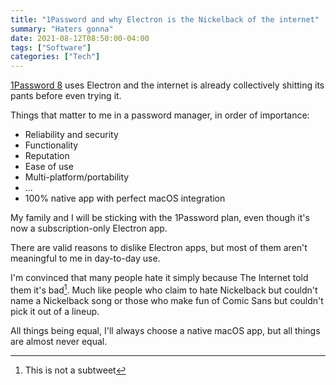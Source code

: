 ```yaml
---
title: "1Password and why Electron is the Nickelback of the internet"
summary: "Haters gonna"
date: 2021-08-12T08:50:00-04:00
tags: ["Software"]
categories: ["Tech"]
---
```


[1Password 8](https://1password.community/discussion/122136/) uses Electron and the internet is already collectively shitting its pants before even trying it.

Things that matter to me in a password manager, in order of importance:

- Reliability and security
- Functionality
- Reputation
- Ease of use
- Multi-platform/portability
- ...
- 100% native app with perfect macOS integration

My family and I will be sticking with the 1Password plan, even though it's now a subscription-only Electron app.

There are valid reasons to dislike Electron apps, but most of them aren't meaningful to me in day-to-day use. 

I'm convinced that many people hate it simply because The Internet told them it's bad[^1]. Much like people who claim to hate Nickelback but couldn't name a Nickelback song or those who make fun of Comic Sans but couldn't pick it out of a lineup.

All things being equal, I'll always choose a native macOS app, but all things are almost never equal.

[^1]: This is not a subtweet

